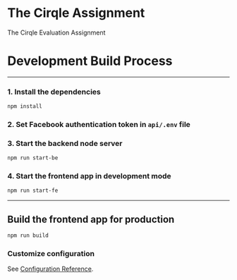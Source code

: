 # The Cirqle Assignment

The Cirqle Evaluation Assignment

# Development Build Process

---

### 1. Install the dependencies

```bash
npm install
```

### 2. Set Facebook authentication token in `api/.env` file

### 3. Start the backend node server

```bash
npm run start-be
```

### 4. Start the frontend app in development mode

```bash
npm run start-fe
```

---

## Build the frontend app for production

```bash
npm run build
```

### Customize configuration

See [Configuration Reference](https://cli.vuejs.org/config/).
